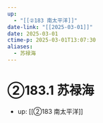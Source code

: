 ```yaml
---
up:
  - "[[②183 南太平洋]]"
date-link: "[[2025-03-01]]"
date: 2025-03-01
ctime-p: 2025-03-01T13:07:30
aliases:
  - 苏禄海
---
```


# ②183.1 苏禄海

- up: [[②183 南太平洋]]
